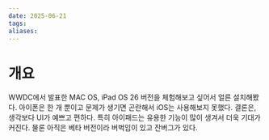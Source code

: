 ```yaml
---
date: 2025-06-21
tags: 
aliases:
---
```

# 개요

WWDC에서 발표한 MAC OS, iPad OS 26 버전을 체험해보고 싶어서 얼른 설치해봤다. 아이폰은 한 개 뿐이고 문제가 생기면 곤란해서 iOS는 사용해보지 못했다. 결론은, 생각보다 UI가 예쁘고 편하다. 특히 아이패드는 유용한 기능이 많이 생겨서 더욱 기대가 커진다. 물론 아직은 베타 버전이라 버벅임이 있고 잔버그가 있다. 

